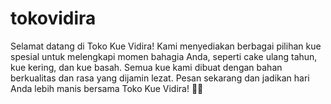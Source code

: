 # tokovidira
Selamat datang di Toko Kue Vidira! Kami menyediakan berbagai pilihan kue spesial untuk melengkapi momen bahagia Anda, seperti cake ulang tahun, kue kering, dan kue basah. Semua kue kami dibuat dengan bahan berkualitas dan rasa yang dijamin lezat.  Pesan sekarang dan jadikan hari Anda lebih manis bersama Toko Kue Vidira! 🎂✨

